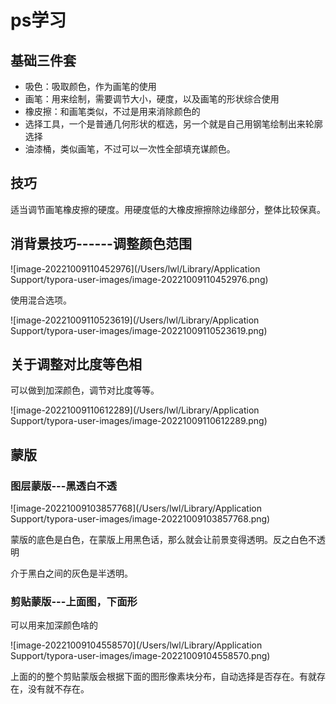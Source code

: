 # ps学习



## 基础三件套

- 吸色：吸取颜色，作为画笔的使用
- 画笔：用来绘制，需要调节大小，硬度，以及画笔的形状综合使用
- 橡皮擦：和画笔类似，不过是用来消除颜色的
- 选择工具，一个是普通几何形状的框选，另一个就是自己用钢笔绘制出来轮廓选择
- 油漆桶，类似画笔，不过可以一次性全部填充谋颜色。



## 技巧

适当调节画笔橡皮擦的硬度。用硬度低的大橡皮擦擦除边缘部分，整体比较保真。





## 消背景技巧------调整颜色范围

![image-20221009110452976](/Users/lwl/Library/Application Support/typora-user-images/image-20221009110452976.png)

使用混合选项。

![image-20221009110523619](/Users/lwl/Library/Application Support/typora-user-images/image-20221009110523619.png)





## 关于调整对比度等色相

可以做到加深颜色，调节对比度等等。

![image-20221009110612289](/Users/lwl/Library/Application Support/typora-user-images/image-20221009110612289.png)







## 蒙版



### 图层蒙版---黑透白不透

![image-20221009103857768](/Users/lwl/Library/Application Support/typora-user-images/image-20221009103857768.png)

蒙版的底色是白色，在蒙版上用黑色话，那么就会让前景变得透明。反之白色不透明

介于黑白之间的灰色是半透明。

### 剪贴蒙版---上面图，下面形

可以用来加深颜色啥的

![image-20221009104558570](/Users/lwl/Library/Application Support/typora-user-images/image-20221009104558570.png)



上面的的整个剪贴蒙版会根据下面的图形像素块分布，自动选择是否存在。有就存在，没有就不存在。





